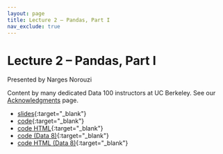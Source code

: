 ```yaml
---
layout: page
title: Lecture 2 – Pandas, Part I
nav_exclude: true
---
```


# Lecture 2 – Pandas, Part I

Presented by Narges Norouzi

Content by many dedicated Data 100 instructors at UC Berkeley. See our [Acknowledgments](../../acks) page.

- [slides](https://docs.google.com/presentation/d/1qXdSjQhmaXcxtXOMTgWcPsB3tSH3HspppoHk2PqfIes/edit?usp=sharing){:target="_blank"}
- [code](https://data100.datahub.berkeley.edu/hub/user-redirect/git-pull?repo=https%3A%2F%2Fgithub.com%2FDS-100%2Ffa24-student&urlpath=lab%2Ftree%2Ffa24-student%2Flecture%2Flec02%2Flec02.ipynb&branch=main){:target="_blank"}
- [code HTML](../../resources/assets/lectures/lec02/lec02.html){:target="_blank"}
- [code (Data 8)](https://data100.datahub.berkeley.edu/hub/user-redirect/git-pull?repo=https%3A%2F%2Fgithub.com%2FDS-100%2Ffa24-student&urlpath=lab%2Ftree%2Ffa24-student%2Flecture%2Flec02%2Fdata8_translation_examples.ipynb&branch=main){:target="_blank"}
- [code HTML (Data 8)](../../resources/assets/lectures/lec02/data8_translation_examples.html){:target="_blank"}
<!-- - [recording](https://youtu.be/Oybc__KBiMo) -->